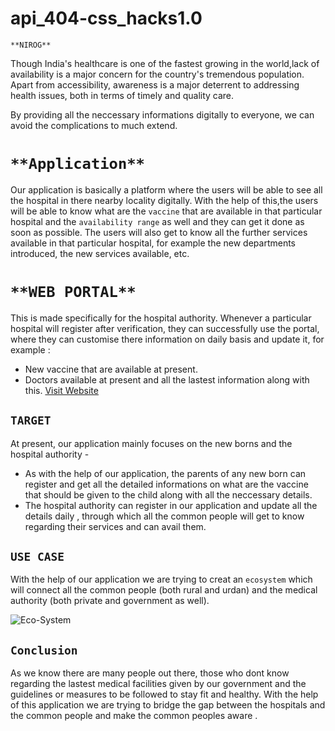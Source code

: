 # api_404-css_hacks1.0
`**NIROG**`

Though India's healthcare is one of the fastest growing in the world,lack of availability is a major concern for the country's tremendous population. Apart from 
accessibility, awareness is a major deterrent to addressing health issues, both in terms of timely and quality care.

By providing all the neccessary informations digitally to everyone, we can avoid the complications to much extend.

# `**Application**` 

Our application is basically a platform where the users will be able to see all the hospital in there nearby locality digitally.
With the help of this,the users will be able to know what are the `vaccine` that are available in that particular hospital and the `availability range` as well and
they  can get it done as soon as possible.
The users will also get to know all the further services available in that particular hospital, for example  the new departments introduced, the new services available, etc.

# `**WEB PORTAL**`

This is made specifically for the hospital authority.
Whenever a particular hospital will register after verification, they can successfully use the portal, where they can customise there information on daily basis and 
update it, for
example :
- New vaccine that are available at present.
- Doctors available at present and all the lastest information along with this.
[Visit Website](http://nirog.herokuapp.com/ "Nirog")

## `TARGET`

At present, our application mainly focuses on the new borns and the hospital authority -
- As with the help of our application, the parents of any new born can register and get all the detailed informations on what are the vaccine that should be given to the child   along with all the neccessary details.
- The hospital authority can register in our application and update all the details daily , through which all the common people will get to know regarding their services and can avail them.

## `USE CASE`

With the help of our application we are trying to creat an `ecosystem` which will  connect all the common people (both rural and urdan) and the medical authority (both private and government as well).

![Eco-System](https://user-images.githubusercontent.com/69760738/107870689-8c351f80-6ec0-11eb-8fcd-742c0853847c.png "ImageView")


## `Conclusion`
As we know there are many people out there, those who dont know regarding the lastest medical facilities given by our government and the guidelines or measures to be 
followed to stay fit and healthy. With the help of this application we are trying to bridge the gap between the hospitals and the common people and make the common 
peoples aware .




